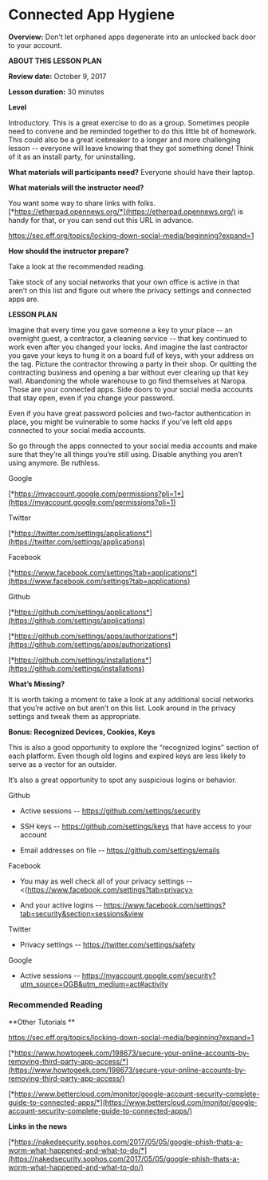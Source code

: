 Connected App Hygiene
======================

**Overview:** Don’t let orphaned apps degenerate into an unlocked back
door to your account.

**ABOUT THIS LESSON PLAN**

**Review date:** October 9, 2017

**Lesson duration:** 30 minutes

**Level**

Introductory. This is a great exercise to do as a group. Sometimes
people need to convene and be reminded together to do this little bit of
homework. This could also be a great icebreaker to a longer and more
challenging lesson -- everyone will leave knowing that they got
something done! Think of it as an install party, for uninstalling.

**What materials will participants need?** Everyone should have their
laptop.

**What materials will the instructor need?**

You want some way to share links with folks.
[*https://etherpad.opennews.org/*](https://etherpad.opennews.org/) is
handy for that, or you can send out this URL in advance.


https://sec.eff.org/topics/locking-down-social-media/beginning?expand=1

**How should the instructor prepare?**

Take a look at the recommended reading.

Take stock of any social networks that your own office is active in that
aren’t on this list and figure out where the privacy settings and
connected apps are.

**LESSON PLAN**

Imagine that every time you gave someone a key to your place -- an
overnight guest, a contractor, a cleaning service -- that key continued
to work even after you changed your locks. And imagine the last
contractor you gave your keys to hung it on a board full of keys, with
your address on the tag. Picture the contractor throwing a party in
their shop. Or quitting the contracting business and opening a bar
without ever clearing up that key wall. Abandoning the whole warehouse
to go find themselves at Naropa. Those are your connected apps. Side
doors to your social media accounts that stay open, even if you change
your password.

Even if you have great password policies and two-factor authentication
in place, you might be vulnerable to some hacks if you’ve left old apps
connected to your social media accounts.

So go through the apps connected to your social media accounts and make
sure that they’re all things you’re still using. Disable anything you
aren’t using anymore. Be ruthless.

Google

[*https://myaccount.google.com/permissions?pli=1*](https://myaccount.google.com/permissions?pli=1)

Twitter

[*https://twitter.com/settings/applications*](https://twitter.com/settings/applications)

Facebook

[*https://www.facebook.com/settings?tab=applications*](https://www.facebook.com/settings?tab=applications)

Github

[*https://github.com/settings/applications*](https://github.com/settings/applications)

[*https://github.com/settings/apps/authorizations*](https://github.com/settings/apps/authorizations)

[*https://github.com/settings/installations*](https://github.com/settings/installations)

**What’s Missing?**

It is worth taking a moment to take a look at any additional social
networks that you’re active on but aren’t on this list. Look around in
the privacy settings and tweak them as appropriate.

**Bonus: Recognized Devices, Cookies, Keys**

This is also a good opportunity to explore the “recognized logins”
section of each platform. Even though old logins and expired keys are
less likely to serve as a vector for an outsider.

It’s also a great opportunity to spot any suspicious logins or behavior.

Github

-   Active sessions -- <https://github.com/settings/security>

-   SSH keys -- <https://github.com/settings/keys> that have access to your account

-   Email addresses on file --  <https://github.com/settings/emails>

Facebook

-   You may as well check all of your privacy settings -- <(https://www.facebook.com/settings?tab=privacy>

-   And your active logins --  <https://www.facebook.com/settings?tab=security&section=sessions&view>

Twitter

-   Privacy settings --  <https://twitter.com/settings/safety>

Google

-   Active sessions -- <https://myaccount.google.com/security?utm_source=OGB&utm_medium=act#activity>

### Recommended Reading

**Other Tutorials **

https://sec.eff.org/topics/locking-down-social-media/beginning?expand=1

[*https://www.howtogeek.com/198673/secure-your-online-accounts-by-removing-third-party-app-access/*](https://www.howtogeek.com/198673/secure-your-online-accounts-by-removing-third-party-app-access/)

[*https://www.bettercloud.com/monitor/google-account-security-complete-guide-to-connected-apps/*](https://www.bettercloud.com/monitor/google-account-security-complete-guide-to-connected-apps/)

**Links in the news**

[*https://nakedsecurity.sophos.com/2017/05/05/google-phish-thats-a-worm-what-happened-and-what-to-do/*](https://nakedsecurity.sophos.com/2017/05/05/google-phish-thats-a-worm-what-happened-and-what-to-do/)
